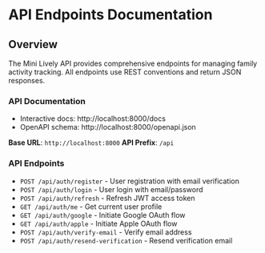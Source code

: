 
# API Endpoints Documentation

## Overview
The Mini Lively API provides comprehensive endpoints for managing family activity tracking. All endpoints use REST conventions and return JSON responses.

### API Documentation
- Interactive docs: http://localhost:8000/docs
- OpenAPI schema: http://localhost:8000/openapi.json

**Base URL**: `http://localhost:8000`
**API Prefix**: `/api`

### API Endpoints
- `POST /api/auth/register` - User registration with email verification
- `POST /api/auth/login` - User login with email/password
- `POST /api/auth/refresh` - Refresh JWT access token
- `GET /api/auth/me` - Get current user profile
- `GET /api/auth/google` - Initiate Google OAuth flow
- `GET /api/auth/apple` - Initiate Apple OAuth flow
- `POST /api/auth/verify-email` - Verify email address
- `POST /api/auth/resend-verification` - Resend verification email
